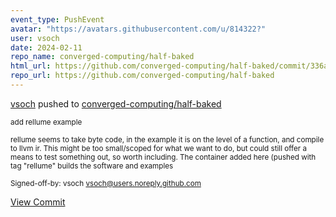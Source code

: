 ```yaml
---
event_type: PushEvent
avatar: "https://avatars.githubusercontent.com/u/814322?"
user: vsoch
date: 2024-02-11
repo_name: converged-computing/half-baked
html_url: https://github.com/converged-computing/half-baked/commit/336a97eaeacbfe3cedd8e3aed2a2e3544f2a120a
repo_url: https://github.com/converged-computing/half-baked
---
```


<a href='https://github.com/vsoch' target='_blank'>vsoch</a> pushed to <a href='https://github.com/converged-computing/half-baked' target='_blank'>converged-computing/half-baked</a>

<small>add rellume example

rellume seems to take byte code, in the example it is on
the level of a function, and compile to llvm ir. This might
be too small/scoped for what we want to do, but could still
offer a means to test something out, so worth including.
The container added here (pushed with tag "rellume" builds
the software and examples

Signed-off-by: vsoch <vsoch@users.noreply.github.com></small>

<a href='https://github.com/converged-computing/half-baked/commit/336a97eaeacbfe3cedd8e3aed2a2e3544f2a120a' target='_blank'>View Commit</a>
